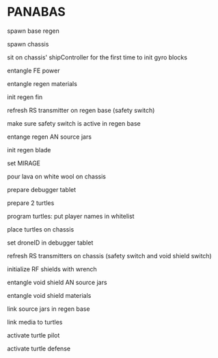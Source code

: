 # PANABAS
 
spawn base regen

spawn chassis

sit on chassis' shipController for the first time to init gyro blocks

entangle FE power

entangle regen materials

init regen fin

refresh RS transmitter on regen base (safety switch)

make sure safety switch is active in regen base

entange regen AN source jars

init regen blade

set MIRAGE

pour lava on white wool on chassis

prepare debugger tablet

prepare 2 turtles

program turtles: put player names in whitelist

place turtles on chassis

set droneID in debugger tablet

refresh RS transmitters on chassis (safety switch and void shield switch)


initialize RF shields with wrench

entangle void shield AN source jars

entangle void shield materials

link source jars in regen base

link media to turtles

activate turtle pilot

activate turtle defense






